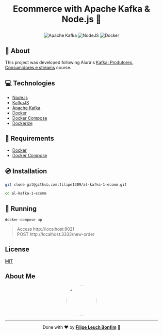 # <p align="center">Ecommerce with Apache Kafka & Node.js 🛒</p>

<p align="center">
    <img src="https://img.shields.io/badge/Tools-Apache_Kafka-informational?style=flat-square&logo=apache-kafka&color=231F20&logoColor=231F20" alt="Apache Kafka" />
    <img src="https://img.shields.io/badge/Code-NodeJS-informational?style=flat-square&logo=node.js&color=339933" alt="NodeJS" />
    <img src="https://img.shields.io/badge/Tools-Docker-informational?style=flat-square&logo=docker&color=2496ED" alt="Docker" />
</p>

## 💬 About

This project was developed following Alura's [Kafka: Produtores, Consumidores e streams](https://cursos.alura.com.br/course/kafka-introducao-a-streams-em-microservicos) course.

## :computer: Technologies

- [Node.js](https://nodejs.org/en/)
- [KafkaJS](https://kafka.js.org/)
- [Apache Kafka](https://kafka.apache.org/)
- [Docker](https://www.docker.com/)
- [Docker Compose](https://docs.docker.com/compose/)
- [Dockerize](https://github.com/jwilder/dockerize)

## :scroll: Requirements

- [Docker](https://www.docker.com/)
- [Docker Compose](https://docs.docker.com/compose/)

## :cd: Installation

```sh
git clone git@github.com:filipe1309/al-kafka-1-ecomm.git
```

```sh
cd al-kafka-1-ecomm
```

## :runner: Running

```sh
docker-compose up
```

> Access http://localhost:9021  
> POST http://localhost:3333/new-order

## License

[MIT](https://choosealicense.com/licenses/mit/)

## About Me

<p align="center">
    <a style="font-weight: bold" href="https://www.linkedin.com/in/filipe1309/">
    <img style="border-radius:50%" width="100px; "src="https://avatars.githubusercontent.com/u/2081014?s=60&v=4"/>
    </a>
</p>

---

<p align="center">
    Done with ♥ by <a style="font-weight: bold" href="https://www.linkedin.com/in/filipe1309/">Filipe Leuch Bonfim</a> 🖖
</p>
